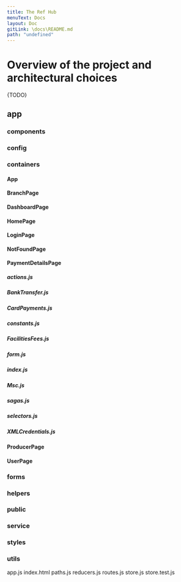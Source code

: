 ```yaml
---
title: The Ref Hub
menuText: Docs
layout: Doc
gitLink: \docs\README.md
path: "undefined"
---
```


# Overview of the project and architectural choices

{TODO}

## app

### components
### config
### containers

#### App
#### BranchPage
#### DashboardPage
#### HomePage
#### LoginPage
#### NotFoundPage

#### PaymentDetailsPage

##### actions.js
##### BankTransfer.js
##### CardPayments.js
##### constants.js
##### FacilitiesFees.js
##### form.js
##### index.js
##### Msc.js
##### sagas.js
##### selectors.js
##### XMLCredentials.js

#### ProducerPage
#### UserPage

### forms
### helpers
### public
### service
### styles
### utils
app.js
index.html
paths.js
reducers.js
routes.js
store.js
store.test.js


